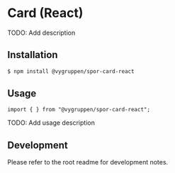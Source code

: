 # Card (React)

TODO: Add description

## Installation

```bash
$ npm install @vygruppen/spor-card-react
```

## Usage

```tsx
import { } from "@vygruppen/spor-card-react";
```
TODO: Add usage description

## Development

Please refer to the root readme for development notes.
